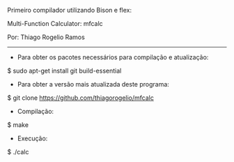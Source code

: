 Primeiro compilador utilizando Bison e flex:

Multi-Function Calculator: mfcalc

Por: Thiago Rogelio Ramos


--------------------------------------------------------------------


+ Para obter os pacotes necessários para compilação e atualização:

$ sudo apt-get install git build-essential

+ Para obter a versão mais atualizada deste programa:

$ git clone https://github.com/thiagorogelio/mfcalc

+ Compilação:

$ make

+ Execução:

$ ./calc
